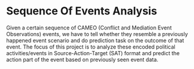 # Sequence Of Events Analysis

Given a certain sequence of CAMEO (Conflict and Mediation Event Observations)  events, we have to tell whether they resemble a previously happened event scenario and do prediction task on the outcome of that event. The focus of this project is to analyze these encoded political activities/events in Source-Action-Target (SAT) format and predict the action part of the event based on previously seen event data.
